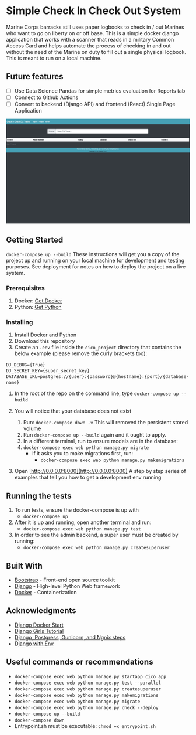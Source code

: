 # Simple Check In Check Out System

Marine Corps barracks still uses paper logbooks to check in / out Marines who want to go on liberty on or off base.
This is a simple docker django application that works with a scanner that reads in a military Common Access Card and
helps automate the process of checking in and out without the need of the Marine on duty to fill out a single physical
logbook. This is meant to run on a local machine.

## Future features
- [ ] Use Data Science Pandas for simple metrics evaluation for Reports tab
- [ ] Connect to Github Actions
- [ ] Convert to backend (Django API) and frontend (React) Single Page Application

![Splash Page](website_photos/cico_splash_v1.png)

## Getting Started

`docker-compose up --build`
These instructions will get you a copy of the project up and running on your local machine for development and testing purposes. See deployment for notes on how to deploy the project on a live system.


### Prerequisites

1. Docker: [Get Docker](https://docs.docker.com/get-docker/)
1. Python: [Get Python](https://www.python.org/downloads/)


### Installing

1. Install Docker and Python
1. Download this repository
1. Create an `.env` file inside the `cico_project` directory that contains the below example (please remove the curly brackets too):
```dotenv
DJ_DEBUG={True}
DJ_SECRET_KEY={super_secret_key}
DATABASE_URL=postgres://{user}:{password}@{hostname}:{port}/{database-name}
```
1. In the root of the repo on the command line, type `docker-compose up --build`
1. You will notice that your database does not exist
   1. Run: `docker-compose down -v` This will removed the persistent stored volume
   1. Run `docker-compose up --build` again and it ought to apply.
   1. In a different terminal, run to ensure models are in the database:
   1. `docker-compose exec web python manage.py migrate`
      * If it asks you to make migrations first, run:
         * `docker-compose exec web python manage.py makemigrations`

1. Open [http://0.0.0.0:8000](http://0.0.0.0:8000)
A step by step series of examples that tell you how to get a development env running
   

## Running the tests

1. To run tests, ensure the docker-compose is up with
   * `docker-compose up`
1. After it is up and running, open another terminal and run:
   * `docker-compose exec web python manage.py test`
1. In order to see the admin backend, a super user must be created by running:
   * `docker-compose exec web python manage.py createsuperuser`


## Built With

* [Bootstrap](https://getbootstrap.com/) - Front-end open source toolkit
* [Django](https://www.djangoproject.com/) - High-level Python Web framework
* [Docker](https://docs.docker.com/) - Containerization  


## Acknowledgments

* [Django Docker Start](https://docs.docker.com/compose/django/)
* [Django Girls Tutorial](https://tutorial.djangogirls.org/en/)
* [Django, Postgress, Gunicorn, and Ngnix steps](https://testdriven.io/blog/dockerizing-django-with-postgres-gunicorn-and-nginx/)
* [Django with Env](https://medium.com/swlh/setting-up-a-secure-django-project-repository-with-docker-and-django-environ-4af72ce037f0)


## Useful commands or recommendations
* `docker-compose exec web python manage.py startapp cico_app`
* `docker-compose exec web python manage.py test --parallel`
* `docker-compose exec web python manage.py createsuperuser`
* `docker-compose exec web python manage.py makemigrations`
* `docker-compose exec web python manage.py migrate`
* `docker-compose exec web python manage.py check --deploy`
* `docker-compose up --build`
* `docker-compose down`
* Entrypoint.sh must be executable: `chmod +x entrypoint.sh`

